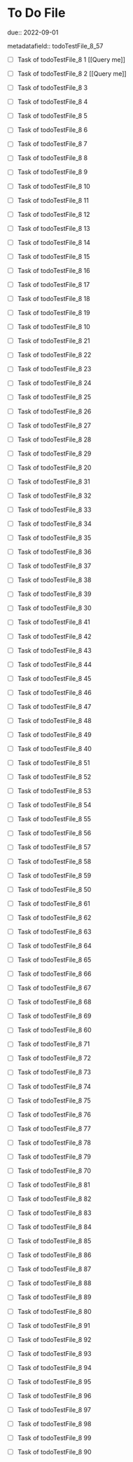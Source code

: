 # To Do File

due:: 2022-09-01

metadatafield:: todoTestFile_8_57

- [ ] Task of todoTestFile_8 1 [[Query me]]
- [ ] Task of todoTestFile_8 2 [[Query me]]
- [ ] Task of todoTestFile_8 3
- [ ] Task of todoTestFile_8 4
- [ ] Task of todoTestFile_8 5
- [ ] Task of todoTestFile_8 6
- [ ] Task of todoTestFile_8 7
- [ ] Task of todoTestFile_8 8
- [ ] Task of todoTestFile_8 9
- [ ] Task of todoTestFile_8 10

- [ ] Task of todoTestFile_8 11 
- [ ] Task of todoTestFile_8 12 
- [ ] Task of todoTestFile_8 13
- [ ] Task of todoTestFile_8 14
- [ ] Task of todoTestFile_8 15
- [ ] Task of todoTestFile_8 16
- [ ] Task of todoTestFile_8 17
- [ ] Task of todoTestFile_8 18
- [ ] Task of todoTestFile_8 19
- [ ] Task of todoTestFile_8 10

- [ ] Task of todoTestFile_8 21 
- [ ] Task of todoTestFile_8 22 
- [ ] Task of todoTestFile_8 23
- [ ] Task of todoTestFile_8 24
- [ ] Task of todoTestFile_8 25
- [ ] Task of todoTestFile_8 26
- [ ] Task of todoTestFile_8 27
- [ ] Task of todoTestFile_8 28
- [ ] Task of todoTestFile_8 29
- [ ] Task of todoTestFile_8 20

- [ ] Task of todoTestFile_8 31 
- [ ] Task of todoTestFile_8 32 
- [ ] Task of todoTestFile_8 33
- [ ] Task of todoTestFile_8 34
- [ ] Task of todoTestFile_8 35
- [ ] Task of todoTestFile_8 36
- [ ] Task of todoTestFile_8 37
- [ ] Task of todoTestFile_8 38
- [ ] Task of todoTestFile_8 39
- [ ] Task of todoTestFile_8 30

- [ ] Task of todoTestFile_8 41 
- [ ] Task of todoTestFile_8 42 
- [ ] Task of todoTestFile_8 43
- [ ] Task of todoTestFile_8 44
- [ ] Task of todoTestFile_8 45
- [ ] Task of todoTestFile_8 46
- [ ] Task of todoTestFile_8 47
- [ ] Task of todoTestFile_8 48
- [ ] Task of todoTestFile_8 49
- [ ] Task of todoTestFile_8 40

- [ ] Task of todoTestFile_8 51 
- [ ] Task of todoTestFile_8 52 
- [ ] Task of todoTestFile_8 53
- [ ] Task of todoTestFile_8 54
- [ ] Task of todoTestFile_8 55
- [ ] Task of todoTestFile_8 56
- [ ] Task of todoTestFile_8 57
- [ ] Task of todoTestFile_8 58
- [ ] Task of todoTestFile_8 59
- [ ] Task of todoTestFile_8 50

- [ ] Task of todoTestFile_8 61 
- [ ] Task of todoTestFile_8 62 
- [ ] Task of todoTestFile_8 63
- [ ] Task of todoTestFile_8 64
- [ ] Task of todoTestFile_8 65
- [ ] Task of todoTestFile_8 66
- [ ] Task of todoTestFile_8 67
- [ ] Task of todoTestFile_8 68
- [ ] Task of todoTestFile_8 69
- [ ] Task of todoTestFile_8 60

- [ ] Task of todoTestFile_8 71 
- [ ] Task of todoTestFile_8 72 
- [ ] Task of todoTestFile_8 73
- [ ] Task of todoTestFile_8 74
- [ ] Task of todoTestFile_8 75
- [ ] Task of todoTestFile_8 76
- [ ] Task of todoTestFile_8 77
- [ ] Task of todoTestFile_8 78
- [ ] Task of todoTestFile_8 79
- [ ] Task of todoTestFile_8 70


- [ ] Task of todoTestFile_8 81 
- [ ] Task of todoTestFile_8 82 
- [ ] Task of todoTestFile_8 83
- [ ] Task of todoTestFile_8 84
- [ ] Task of todoTestFile_8 85
- [ ] Task of todoTestFile_8 86
- [ ] Task of todoTestFile_8 87
- [ ] Task of todoTestFile_8 88
- [ ] Task of todoTestFile_8 89
- [ ] Task of todoTestFile_8 80


- [ ] Task of todoTestFile_8 91 
- [ ] Task of todoTestFile_8 92 
- [ ] Task of todoTestFile_8 93
- [ ] Task of todoTestFile_8 94
- [ ] Task of todoTestFile_8 95
- [ ] Task of todoTestFile_8 96
- [ ] Task of todoTestFile_8 97
- [ ] Task of todoTestFile_8 98
- [ ] Task of todoTestFile_8 99
- [ ] Task of todoTestFile_8 90
